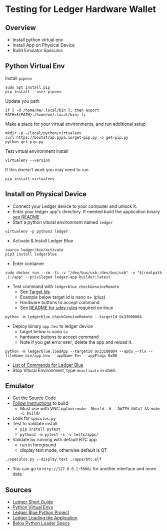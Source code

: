 # Testing for Ledger Hardware Wallet

## Overview

- Install python virtual env
- Install App on Physical Device
- Build Emulator Speculos

## Python Virtual Env

Install `pipenv`
```
sudo apt install pip
pip install --user pipenv
```

Update you path
```
if [ -d /home/me/.local/bin ]; then export PATH=${PATH}:/home/me/.local/bin; fi
```

Make a place for your virtual environments, and run additional setup
```
mkdir -p ~/local/python/virtualenv
curl https://bootstrap.pypa.io/get-pip.py -o get-pip.py
python get-pip.py
```
Test virtual environment install
```
virtualenv --version
```
If this doesn't work you may need to run
```
pip install virtualenv
```

## Install on Physical Device

- Connect your Ledger device to your computer and unlock it.
- Enter your ledger app's directory. If needed build the application binary [see README](../README.md)
- Start a python vitural environment named `ledger`
```
virtualenv -p python3 ledger
```
- Activate & Install Ledger Blue
```
source ledger/bin/activate
pip3 install ledgerblue
```
- Enter container
```
sudo docker run --rm -ti -v "/dev/bus/usb:/dev/bus/usb" -v "$(realpath .):/app" --privileged ledger-app-builder:latest
```
- Test command with `ledgerblue.checkGenuineRemote`
   - See [Target Ids](https://gist.github.com/TamtamHero/b7651ffe6f1e485e3886bf4aba673348)
   - Example below target id is nano s+ (plus)
   - Hardware buttons to accept command
   - See [README for udev rules](../README.md) required on linux
```
python -m ledgerblue.checkGenuineRemote --targetId 0x33000004
```
- Deploy binary `app.hex` to ledger device
   - target below is nano s+
   - hardware buttons to accept command
   - Note if you get error `680f`, delete the app and reload it.
```
python -m ledgerblue.loadApp --targetId 0x33100004 --apdu --tlv --fileName bin/app.hex --appName Eos --appFlags 0x00
```
- [List of Commands for Ledger Blue](https://github.com/LedgerHQ/blue-loader-python/tree/master/ledgerblue)
- Stop Vitural Environment, type `deactivate` in shell.

## Emulator

- Get the [Source Code](https://github.com/LedgerHQ/speculos)
- [Follow Instructions](https://speculos.ledger.com/) to build
  - Must use with VNC option `cmake -Bbuild -H. -DWITH_VNC=1 && make -C build/`
- Look for `speculos.py`
- Test to validate install
  - `pip install pytest`
  - `python3 -m pytest -s -v tests/apps/`
- Validate by running with default BTC app
  - run in foreground
  - display text mode, otherwise default is QT
```
./speculos.py --display text ./apps/btc.elf
```
- You can go to `http://127.0.0.1:5000/` for another interface and more data




## Sources

- [Ledger Short Guide](https://www.ledger.com/a-short-guide-to-nano-s-firmware-1-2-features)
- [Python Virtual Envs](https://docs.python-guide.org/dev/virtualenvs/)
- [Ledger Blue Python Project](https://pypi.org/project/ledgerblue/)
- [Ledger Loading the Application](https://developers.ledger.com/docs/nano-app/load/)
- [Bolos Python Loader Specs](https://readthedocs.org/projects/bolos-python-loader/downloads/pdf/latest/)
